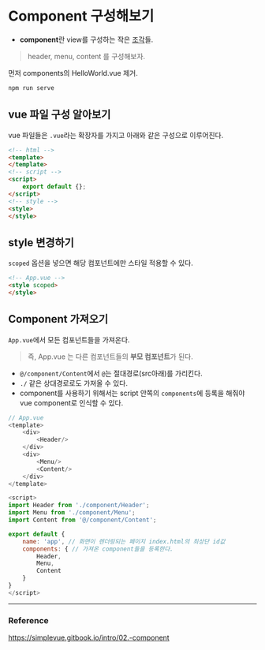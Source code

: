 # Component 구성해보기
- **component**란 view를 구성하는 작은 <u>조각</u>들.

> header, menu, content 를 구성해보자.

먼저 components의 HelloWorld.vue 제거.
``` bash
npm run serve
```

## vue 파일 구성 알아보기
vue 파일들은 `.vue`라는 확장자를 가지고 아래와 같은 구성으로 이루어진다.
``` html
<!-- html -->
<template>
</template>
<!-- script -->
<script>
    export default {};
</script>
<!-- style -->
<style>
</style>
```

## style 변경하기
`scoped` 옵션을 넣으면 해당 컴포넌트에만 스타일 적용할 수 있다.
``` html
<!-- App.vue -->
<style scoped>
</style>
```

## Component 가져오기
`App.vue`에서 모든 컴포넌트들을 가져온다.
> 즉, App.vue 는 다른 컴포넌트들의 **부모 컴포넌트**가 된다.
- `@/component/Content`에서 `@`는 절대경로(src아래)를 가리킨다.
- `./` 같은 상대경로로도 가져올 수 있다.
- component를 사용하기 위해서는 script 안쪽의 `components`에 등록을 해줘야 vue component로 인식할 수 있다.
``` javascript
// App.vue
<template>
	<div>
		<Header/>
	</div>
	<div>
		<Menu/>
		<Content/>
	</div>
</template>

<script>
import Header from './component/Header';
import Menu from './component/Menu';
import Content from '@/component/Content';

export default {
    name: 'app', // 화면이 렌더링되는 페이지 index.html의 최상단 id값
    components: { // 가져온 component들을 등록한다.
        Header,
        Menu,
        Content
    }
}
</script>
```
---
### Reference
https://simplevue.gitbook.io/intro/02.-component